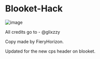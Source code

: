 # Blooket-Hack
![image](https://user-images.githubusercontent.com/94643594/145606855-b219f6ac-8c29-4921-8c26-4ff6aa2fe349.png)

All credits go to - @glixzzy

Copy made by FieryHorizon.

Updated for the new cps header on blooket.
